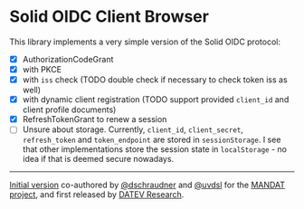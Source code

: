# Solid OIDC Client Browser

This library implements a very simple version of the Solid OIDC protocol:

- [x] AuthorizationCodeGrant
- [x] with PKCE
- [x] with `iss` check (TODO double check if necessary to check token iss as well)
- [x] with dynamic client registration (TODO support provided `client_id` and client profile documents)
- [x] RefreshTokenGrant to renew a session
- [ ] Unsure about storage. Currently, `client_id`, `client_secret`, `refresh_token` and `token_endpoint` are stored in `sessionStorage`. I see that other implementations store the session state in `localStorage` - no idea if that is deemed secure nowadays.

---

[Initial version](https://github.com/DATEV-Research/Solid-B2B-showcase-libs) co-authored by [@dschraudner](https://github.com/dschraudner) and [@uvdsl](https://github.com/uvdsl) for the [MANDAT project](https://github.com/mandat-project), and first released by [DATEV Research](https://github.com/DATEV-Research).

